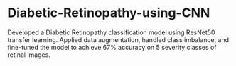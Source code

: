 # Diabetic-Retinopathy-using-CNN
Developed a Diabetic Retinopathy classification model using ResNet50 transfer learning. Applied data augmentation, handled class imbalance, and fine-tuned the model to achieve 67% accuracy on 5 severity classes of retinal images.
